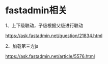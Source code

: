 # fastadmin相关

1、上下级联动，子级根据父级进行联动

https://ask.fastadmin.net/question/21834.html

2、加载第三方js

https://ask.fastadmin.net/article/5576.html